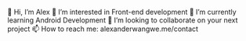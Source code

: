 👋 Hi, I’m Alex
👀 I’m interested in Front-end development
🌱 I’m currently learning Android Development
💞️ I’m looking to collaborate on your next project
📫 How to reach me: alexanderwangwe.me/contact
